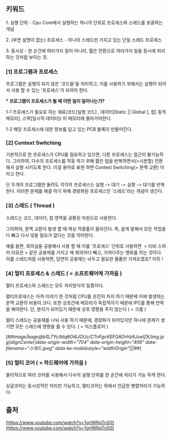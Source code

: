 ## **키워드**

1\. 실행 단위 - Cpu Core에서 실행하는 하나의 단위로 프로세스와 스레드를 포괄하는 개념

2\. (부연 설명이 없는) 프로세스 - 하나의 스레드만 가지고 있는 단일 스레드 프로세스

3\. 동시성 - 한 순간에 여러가지 일이 아니라, 짧은 전환으로 여러가지 일을 동시에 처리하는 것처럼 보이는 것.

### **\[1\] 프로그램과 프로세스**

프로그램은 실행이 되지 않은 '코드들'을 의미하고, 이를 사용하기 위해서는 실행이 되어서 사용 할 수 있는 '프로세스'가 되어야 한다.

**\* 프로그램이 프로세스가 될 때 어떤 일이 일어나는가?**

1-1 프로세스가 필요로 하는 재료(코드\[실행 코드\] , 데이터\[Static || Global \], 힙\[ 동적 메모리\], 스택\[일시적 데이터\]) 이 메모리에 올라가야한다.

1-2 해당 프로세스에 대한 정보를 담고 있는 PCB 블록이 만들어진다.

### **\[2\] Context Switching**

기본적으로 한 프로세스가 CPU를 점유하고 있으면, 다른 프로세스는 접근이 불가능하다. 그리하여, 다수의 프로세스를 작동 하기 위해 짧은 텀을 반복하면서(=시분할) 전환해서 실행 시키도록 한다. 이걸 용어로 표현 하면 Context Switching(= 문맥 교환) 이라고 한다.

단 두개의 프로그램만 돌려도 각각의 프로세스는 실행 -> 대기 -> 실행 -> 대기를 반복한다. 이러한 문제를 해결 하기 위해 경량화된 프로세스인 '스레드'라는 개념이 생긴다.

### **\[3\] 스레드 ( Thread )**

스레드는 코드, 데이터, 힙 영역을 공통된 자원으로 사용한다.

그리하여, 문맥 교환이 발생 할 때 캐싱 적중률이 올라간다. 즉, 쉽게 말해서 모든 작업을 다 뺴고 다시 넣을 필요가 없다는 것을 의미한다.

예를 들면, 회의실을 공용해서 사용 할 때 이를 '프로세스' 단위로 사용하면  < 티비 스피커 리모콘 > 같은 공용재를 가지고 매 회의마다 빼고, 가져다주는 행위를 하는 것이다. 이를 스레드처럼 사용하면, 당연히 공용재는 놔두고 필요한 물품만 가져오겠죠? 이득 !

### **\[4\] 멀티 프로세스 & 스레드 ( = 소프트웨어에 가까움 )**

멀티 프로세스와 스레드는 모두 처리방식의 일종이다.

멀티프로세스는 아까 이야기 한 것처럼 CPU를 온전히 차지 하기 때문에 이에 발생하는 문맥 교환의 비용이 크다. 또한 상호간에 메모리가 독립적이기 때문에 IPC를 통해 연락을 해야한다. 단, 분리가 되어있기 때문에 상호 영향을 주지 않는다 ( = 크롬 )

멀티 스레드는 공용재를 나눠 사용 하기 때문에, 경량화가 되어있지만 하나에 문제가 생기면 모든 스레드에 영향을 줄 수 있다. ( = 익스플로어 )

[##_Image|kage@bSL7Yc/btq8Oi6JOUc/CTnFgcKEFOAOrHz6JoelZK/img.jpg|alignCenter|data-origin-width="704" data-origin-height="406" data-filename="스레드.jpeg" data-ke-mobilestyle="widthOrigin"|||_##]

### **\[5\] 멀티 코어 ( = 하드웨어에 가까움 )**

물리적으로 여러 코어를 사용해서 다수의 실행 단위를 한 순간에 처리가 가능 하게 한다.

싱글코어는 동시성적인 처리만 가능하고, 멀티코어는 위에서 언급한 병렬처리가 가능하다.

## **출처**

[https://www.youtube.com/watch?v=1grtWKqTn50](https://www.youtube.com/watch?v=1grtWKqTn50)
